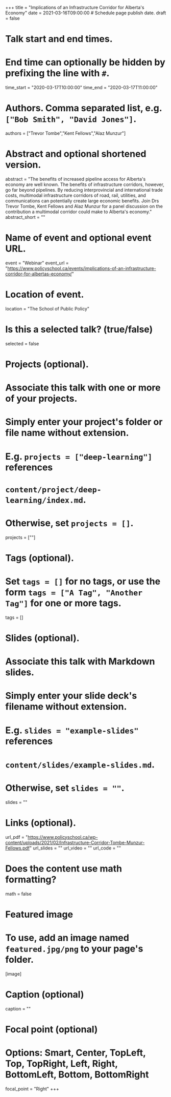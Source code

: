 +++
title = "Implications of an Infrastructure Corridor for Alberta's Economy"
date = 2021-03-16T09:00:00  # Schedule page publish date.
draft = false

# Talk start and end times.
#   End time can optionally be hidden by prefixing the line with `#`.
time_start = "2020-03-17T10:00:00"
time_end = "2020-03-17T11:00:00"

# Authors. Comma separated list, e.g. `["Bob Smith", "David Jones"]`.
authors = ["Trevor Tombe","Kent Fellows","Alaz Munzur"]

# Abstract and optional shortened version.
abstract = "The benefits of increased pipeline access for Alberta's economy are well known. The benefits of infrastructure corridors, however, go far beyond pipelines. By reducing interprovincial and international trade costs, multimodal infrastructure corridors of road, rail, utilities, and communications can potentially create large economic benefits. Join Drs Trevor Tombe, Kent Fellows and Alaz Munzur for a panel discussion on the contribution a multimodal corridor could make to Alberta's economy."
abstract_short = ""

# Name of event and optional event URL.
event = "Webinar"
event_url = "https://www.policyschool.ca/events/implications-of-an-infrastructure-corridor-for-albertas-economy/"

# Location of event.
location = "The School of Public Policy"

# Is this a selected talk? (true/false)
selected = false

# Projects (optional).
#   Associate this talk with one or more of your projects.
#   Simply enter your project's folder or file name without extension.
#   E.g. `projects = ["deep-learning"]` references 
#   `content/project/deep-learning/index.md`.
#   Otherwise, set `projects = []`.
projects = [""]

# Tags (optional).
#   Set `tags = []` for no tags, or use the form `tags = ["A Tag", "Another Tag"]` for one or more tags.
tags = []

# Slides (optional).
#   Associate this talk with Markdown slides.
#   Simply enter your slide deck's filename without extension.
#   E.g. `slides = "example-slides"` references 
#   `content/slides/example-slides.md`.
#   Otherwise, set `slides = ""`.
slides = ""

# Links (optional).
url_pdf = "https://www.policyschool.ca/wp-content/uploads/2021/02/Infrastructure-Corridor-Tombe-Munzur-Fellows.pdf"
url_slides = ""
url_video = ""
url_code = ""

# Does the content use math formatting?
math = false

# Featured image
# To use, add an image named `featured.jpg/png` to your page's folder. 
[image]
  # Caption (optional)
  caption = ""

  # Focal point (optional)
  # Options: Smart, Center, TopLeft, Top, TopRight, Left, Right, BottomLeft, Bottom, BottomRight
  focal_point = "Right"
+++


